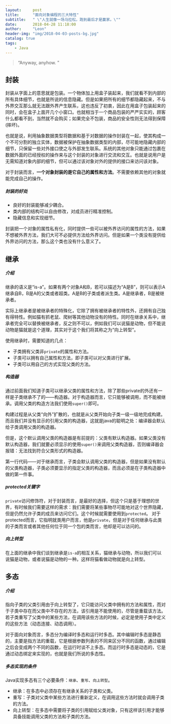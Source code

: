 ```yaml
---
layout:     post
title:      "面向对象编程的三大特性"
subtitle:   " \"人生就像一场马拉松，跑到最后才是赢家。\""
date:       2018-04-28 11:18:00
author:     "Leon"
header-img: "img/2018-04-03-posts-bg.jpg"
catalog: true
tags:
    - Java
---
```


> “Anyway, anyhow. ”


## 封装
封装从字面上的意思就是包装。一个物体加上用盒子装起来，我们就看不到内部的所有具体细节，也就是所说的信息隐藏。但是如果把所有的细节都隐藏起来，不与外界交互那么就无法跟外界产生联系，这也违反了初衷，因此在用盒子包装起来的同时，会在盒子上面开几个小窗口。也就相当于一个商品包装的严严实实的，顾客什么都看不到，当然就不会购买；如果完全不包装，商品的安全性则无法得到保障(摔坏)。

也就是说，利用抽象数据类型将数据和基于对数据的操作封装在一起，使其构成一个不可分割的独立实体，数据被保护在抽象数据类型的内部，尽可能地隐藏内部的细节，只保留一些对外接口使之与外部发生联系。系统的其他对象只能通过包裹在数据外面的已经授权的操作来与这个封装的对象进行交流和交互。也就是说用户是无需知道对象内部的细节，但可以通过该对象对外的提供的接口来访问该对象。

对于封装而言，**一个对象封装的是它自己的属性和方法**。不需要依赖其他的对象就能完成自己的操作。

##### 封装的好处
- 良好的封装能够减少耦合。
- 类内部的结构可以自由修改，对成员进行精准控制。
- 隐藏信息和实现细节。

封装把一个对象的属性私有化，同时提供一些可以被外界访问的属性的方法，如果不想被外界方法，我们大可不必提供方法给外界访问。但是如果一个类没有提供给外界访问的方法，那么这个类也没有什么意义了。

## 继承
##### 介绍
继承的语义是“is-a”。如果有两个对象A和B，若可以描述为“A是B”，则可以表示A继承自B，B是A的父类或者超类。A是B的子类或者派生类。A是继承者，B是被继承者。

实际上继承者是被继承者的特殊化，它除了拥有被继承者的特性外，还拥有自己独有得特性。例如猫有抓老鼠、爬树等其他动物没有的特性。同时在继承关系中，继承者完全可以替换被继承者，反之则不可以，例如我们可以说猫是动物，但不能说动物是猫就是这个道理，其实对于这个我们将其称之为“向上转型”。

使用继承时，需要知道的几点：
- 子类拥有父类非``private``的属性和方法。
- 子类可以拥有自己属性和方法，即子类可以对父类进行扩展。
- 子类可以用自己的方式实现父类的方法。


##### 构造器
通过前面我们知道子类可以继承父类的属性和方法，除了那些private的外还有一样是子类继承不了的——构造器。对于构造器而言，它只能够被调用，而不能被继承。调用父类的构造方法我们使用``super()``即可。

构建过程是从父类“向外”扩散的，也就是从父类开始向子类一级一级地完成构建。而且我们并没有显示的引用父类的构造器，这就是java的聪明之处：编译器会默认给子类调用父类的构造器。

但是，这个默认调用父类的构造器是有前提的：父类有默认构造器。如果父类没有默认构造器，我们就要必须显示的使用``super()``来调用父类构造器，否则编译器会报错：无法找到符合父类形式的构造器。

第一行代码——对于继承而言，子类会默认调用父类的构造器，但是如果没有默认的父类构造器，子类必须要显示的指定父类的构造器，而且必须是在子类构造器中做的第一件事。

##### protected关键字
``private``访问修饰符，对于封装而言，是最好的选择，但这个只是基于理想的世界，有时候我们需要这样的需求：我们需要将某些事物尽可能地对这个世界隐藏，但是仍然允许子类的成员来访问它们。这个时候就需要使用到``protected``。
对于protected而言，它指明就类用户而言，他是``private``，但是对于任何继承与此类的子类而言或者其他任何位于同一个包的类而言，他却是可以访问的。

##### 向上转型
在上面的继承中我们谈到继承是``is-a``的相互关系，猫继承与动物，所以我们可以说猫是动物，或者说猫是动物的一种。这样将猫看做动物就是向上转型。

## 多态
##### 介绍
指向子类的父类引用由于向上转型了，它只能访问父类中拥有的方法和属性，而对于子类中存在而父类中不存在的方法，该引用是不能使用的，尽管是重载该方法。若子类重写了父类中的某些方法，在调用该些方法的时候，必定是使用子类中定义的这些方法（动态连接、动态调用）。
    
对于面向对象而言，多态分为编译时多态和运行时多态。其中编辑时多态是静态的，主要是指方法的重载，它是根据参数列表的不同来区分不同的函数，通过编辑之后会变成两个不同的函数，在运行时谈不上多态。而运行时多态是动态的，它是通过动态绑定来实现的，也就是我们所说的多态性。

##### 多态实现的条件
Java实现多态有三个必要条件：``继承``、``重写``、``向上转型``。
- 继承：在多态中必须存在有继承关系的子类和父类。
- 重写：子类对父类中某些方法进行重新定义，在调用这些方法时就会调用子类的方法。
- 向上转型：在多态中需要将子类的引用赋给父类对象，只有这样该引用才能够具备技能调用父类的方法和子类的方法。